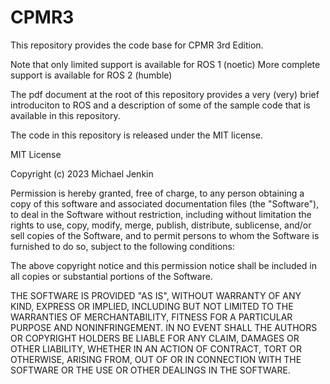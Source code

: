 # CPMR3

This repository provides the code base for CPMR 3rd Edition.

Note that only limited support is available for ROS 1 (noetic)
More complete support is available for ROS 2 (humble)

The pdf document at the root of this repository provides a very (very) brief introduciton to ROS and a description of some of the sample code that is available in this repository.

The code in this repository is released under the MIT license. 

MIT License

Copyright (c) 2023 Michael Jenkin

Permission is hereby granted, free of charge, to any person obtaining a copy
of this software and associated documentation files (the "Software"), to deal
in the Software without restriction, including without limitation the rights
to use, copy, modify, merge, publish, distribute, sublicense, and/or sell
copies of the Software, and to permit persons to whom the Software is
furnished to do so, subject to the following conditions:

The above copyright notice and this permission notice shall be included in all
copies or substantial portions of the Software.

THE SOFTWARE IS PROVIDED "AS IS", WITHOUT WARRANTY OF ANY KIND, EXPRESS OR
IMPLIED, INCLUDING BUT NOT LIMITED TO THE WARRANTIES OF MERCHANTABILITY,
FITNESS FOR A PARTICULAR PURPOSE AND NONINFRINGEMENT. IN NO EVENT SHALL THE
AUTHORS OR COPYRIGHT HOLDERS BE LIABLE FOR ANY CLAIM, DAMAGES OR OTHER
LIABILITY, WHETHER IN AN ACTION OF CONTRACT, TORT OR OTHERWISE, ARISING FROM,
OUT OF OR IN CONNECTION WITH THE SOFTWARE OR THE USE OR OTHER DEALINGS IN THE
SOFTWARE.
